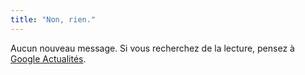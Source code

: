 ```yaml
---
title: "Non, rien."
---
```


Aucun nouveau message. Si vous recherchez de la lecture, pensez à [Google
Actualités](http://news.google.com/).

